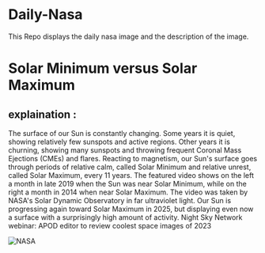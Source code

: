 # Daily-Nasa

This Repo displays the daily nasa image and the description of the image.

<!--NASA-->
# Solar Minimum versus Solar Maximum
## explaination :

The surface of our Sun is constantly changing.  Some years it is quiet, showing relatively few sunspots and active regions. Other years it is churning, showing many sunspots and throwing frequent Coronal Mass Ejections (CMEs) and flares. Reacting to magnetism, our Sun's surface goes through periods of relative calm, called Solar Minimum and relative unrest, called Solar Maximum, every 11 years. The featured video shows on the left a month in late 2019 when the Sun was near Solar Minimum, while on the right a month in 2014 when near Solar Maximum.  The video was taken by NASA's Solar Dynamic Observatory in far ultraviolet light. Our Sun is progressing again toward Solar Maximum in 2025, but displaying even now a surface with a surprisingly high amount of activity.   Night Sky Network webinar: APOD editor to review coolest space images of 2023

![NASA](https://www.youtube.com/embed/JqH0diwqcUM?rel=0)
<!--/NASA-->
